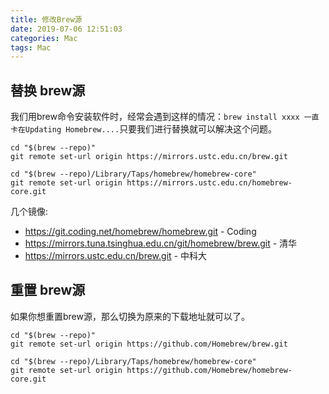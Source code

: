 ```yaml
---
title: 修改Brew源
date: 2019-07-06 12:51:03
categories: Mac
tags: Mac
---
```


## 替换  brew源

我们用brew命令安装软件时，经常会遇到这样的情况：`brew install xxxx 一直卡在Updating Homebrew....`只要我们进行替换就可以解决这个问题。

``` shell
cd "$(brew --repo)"
git remote set-url origin https://mirrors.ustc.edu.cn/brew.git

cd "$(brew --repo)/Library/Taps/homebrew/homebrew-core"
git remote set-url origin https://mirrors.ustc.edu.cn/homebrew-core.git 
```

几个镜像:

* https://git.coding.net/homebrew/homebrew.git - Coding
* https://mirrors.tuna.tsinghua.edu.cn/git/homebrew/brew.git - 清华
* https://mirrors.ustc.edu.cn/brew.git - 中科大

## 重置  brew源
如果你想重置brew源，那么切换为原来的下载地址就可以了。

``` shell
cd "$(brew --repo)"
git remote set-url origin https://github.com/Homebrew/brew.git

cd "$(brew --repo)/Library/Taps/homebrew/homebrew-core"
git remote set-url origin https://github.com/Homebrew/homebrew-core.git
```


